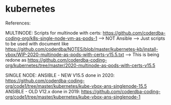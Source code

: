 # kubernetes

References:  

MULTINODE:
Scripts for multinode with certs: https://github.com/coderdba-coding-org/k8s-single-node-vm-as-pods-1
--> NOT Ansible
--> Just scripts to be used with document like https://github.com/coderdba/NOTES/blob/master/kubernetes-kb/install-vbox/WIP-2020-multinode-as-pods-with-certs-v15.5.txt
--> This is being redone as https://github.com/coderdba-coding-org/kubernetes/tree/master/2020-multinode-as-pods-with-certs-v15.5


SINGLE NODE:
ANSIBLE - NEW V15.5 done in 2020: https://github.com/coderdba-coding-org/code1/tree/master/kubernetes/kube-vbox-ans-singlenode-15.5
ANSIBLE - OLD V12.x done in 2019: https://github.com/coderdba-coding-org/code1/tree/master/kubernetes/kube-vbox-ans-singlenode-1
